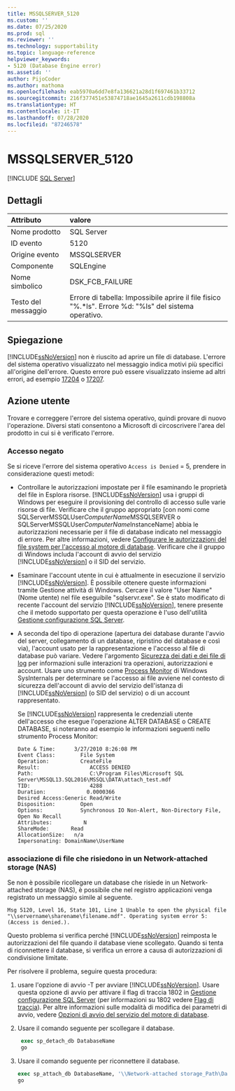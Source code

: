 ```yaml
---
title: MSSQLSERVER_5120
ms.custom: ''
ms.date: 07/25/2020
ms.prod: sql
ms.reviewer: ''
ms.technology: supportability
ms.topic: language-reference
helpviewer_keywords:
- 5120 (Database Engine error)
ms.assetid: ''
author: PijoCoder
ms.author: mathoma
ms.openlocfilehash: eab5970a6dd7e8fa136621a28d1f697461b33712
ms.sourcegitcommit: 216f377451e53874718ae1645a2611cdb198808a
ms.translationtype: HT
ms.contentlocale: it-IT
ms.lasthandoff: 07/28/2020
ms.locfileid: "87246578"
---
```

# <a name="mssqlserver_5120"></a>MSSQLSERVER_5120
 [!INCLUDE [SQL Server](../../includes/applies-to-version/sqlserver.md)]
  
## <a name="details"></a>Dettagli  
  
| Attributo | valore |  
| :-------- | :---- |  
|Nome prodotto|SQL Server|  
|ID evento|5120|  
|Origine evento|MSSQLSERVER|  
|Componente|SQLEngine|  
|Nome simbolico|DSK_FCB_FAILURE|  
|Testo del messaggio|Errore di tabella: Impossibile aprire il file fisico "%.*ls". Errore %d: "%ls" del sistema operativo.|  
  
## <a name="explanation"></a>Spiegazione  
[!INCLUDE[ssNoVersion](../../includes/ssnoversion-md.md)] non è riuscito ad aprire un file di database.  L'errore del sistema operativo visualizzato nel messaggio indica motivi più specifici all'origine dell'errore. Questo errore può essere visualizzato insieme ad altri errori, ad esempio [17204](mssqlserver-17204-database-engine-error.md) o [17207](mssqlserver-17207-database-engine-error.md).
  
## <a name="user-action"></a>Azione utente  
  
  Trovare e correggere l'errore del sistema operativo, quindi provare di nuovo l'operazione. Diversi stati consentono a Microsoft di circoscrivere l'area del prodotto in cui si è verificato l'errore. 
  
### <a name="access-is-denied"></a>Accesso negato 
Se si riceve l'errore del sistema operativo `Access is Denied` = 5, prendere in considerazione questi metodi:
   -  Controllare le autorizzazioni impostate per il file esaminando le proprietà del file in Esplora risorse. [!INCLUDE[ssNoVersion](../../includes/ssnoversion-md.md)] usa i gruppi di Windows per eseguire il provisioning del controllo di accesso sulle varie risorse di file. Verificare che il gruppo appropriato [con nomi come SQLServerMSSQLUser$ComputerName$MSSQLSERVER o SQLServerMSSQLUser$ComputerName$InstanceName] abbia le autorizzazioni necessarie per il file di database indicato nel messaggio di errore. Per altre informazioni, vedere [Configurare le autorizzazioni del file system per l'accesso al motore di database](/previous-versions/sql/2014/database-engine/configure-windows/configure-file-system-permissions-for-database-engine-access?view=sql-server-2014). Verificare che il gruppo di Windows includa l'account di avvio del servizio [!INCLUDE[ssNoVersion](../../includes/ssnoversion-md.md)] o il SID del servizio.
   -  Esaminare l'account utente in cui è attualmente in esecuzione il servizio [!INCLUDE[ssNoVersion](../../includes/ssnoversion-md.md)]. È possibile ottenere queste informazioni tramite Gestione attività di Windows. Cercare il valore "User Name" (Nome utente) nel file eseguibile "sqlservr.exe". Se è stato modificato di recente l'account del servizio [!INCLUDE[ssNoVersion](../../includes/ssnoversion-md.md)], tenere presente che il metodo supportato per questa operazione è l'uso dell'utilità [Gestione configurazione SQL Server](../sql-server-configuration-manager.md). 
   -  A seconda del tipo di operazione (apertura dei database durante l'avvio del server, collegamento di un database, ripristino del database e così via), l'account usato per la rappresentazione e l'accesso al file di database può variare. Vedere l'argomento [Sicurezza dei dati e dei file di log](https://docs.microsoft.com/previous-versions/sql/sql-server-2008-r2/ms189128(v=sql.105)?redirectedfrom=MSDN) per informazioni sulle interazioni tra operazioni, autorizzazioni e account. Usare uno strumento come [Process Monitor](https://docs.microsoft.com/sysinternals/downloads/procmon) di Windows SysInternals per determinare se l'accesso ai file avviene nel contesto di sicurezza dell'account di avvio del servizio dell'istanza di [!INCLUDE[ssNoVersion](../../includes/ssnoversion-md.md)] (o SID del servizio) o di un account rappresentato.

      Se [!INCLUDE[ssNoVersion](../../includes/ssnoversion-md.md)] rappresenta le credenziali utente dell'accesso che esegue l'operazione ALTER DATABASE o CREATE DATABASE, si noteranno ad esempio le informazioni seguenti nello strumento Process Monitor:
      
        ```
        Date & Time:      3/27/2010 8:26:08 PM
        Event Class:        File System
        Operation:          CreateFile
        Result:                ACCESS DENIED
        Path:                  C:\Program Files\Microsoft SQL Server\MSSQL13.SQL2016\MSSQL\DATA\attach_test.mdf
        TID:                   4288
        Duration:             0.0000366
        Desired Access:Generic Read/Write
        Disposition:        Open
        Options:            Synchronous IO Non-Alert, Non-Directory File, Open No Recall
        Attributes:          N
        ShareMode:       Read
        AllocationSize:   n/a
        Impersonating: DomainName\UserName
        ```
  
  
### <a name="attaching-files-that-reside-on-a-network-attached-storage"></a>associazione di file che risiedono in un Network-attached storage (NAS)  
Se non è possibile ricollegare un database che risiede in un Network-attached storage (NAS), è possibile che nel registro applicazioni venga registrato un messaggio simile al seguente.

`Msg 5120, Level 16, State 101, Line 1 Unable to open the physical file "\\servername\sharename\filename.mdf". Operating system error 5: (Access is denied.).`

Questo problema si verifica perché [!INCLUDE[ssNoVersion](../../includes/ssnoversion-md.md)] reimposta le autorizzazioni del file quando il database viene scollegato. Quando si tenta di riconnettere il database, si verifica un errore a causa di autorizzazioni di condivisione limitate.

Per risolvere il problema, seguire questa procedura:
1. usare l'opzione di avvio -T per avviare [!INCLUDE[ssNoVersion](../../includes/ssnoversion-md.md)]. Usare questa opzione di avvio per attivare il flag di traccia 1802 in [Gestione configurazione SQL Server](../sql-server-configuration-manager.md) (per informazioni su 1802 vedere [Flag di traccia](../../t-sql/database-console-commands/dbcc-traceon-transact-sql.md)). Per altre informazioni sulle modalità di modifica dei parametri di avvio, vedere [Opzioni di avvio del servizio del motore di database](../../database-engine/configure-windows/database-engine-service-startup-options.md).

2. Usare il comando seguente per scollegare il database.
   ```sql
    exec sp_detach_db DatabaseName
    go 
   ```

3. Usare il comando seguente per riconnettere il database.
   ```sql
   exec sp_attach_db DatabaseName, '\\Network-attached storage_Path\DatabaseMDFFile.mdf', '\\Network-attached storage_Path\DatabaseLDFFile.ldf'
   go
   ```
 
